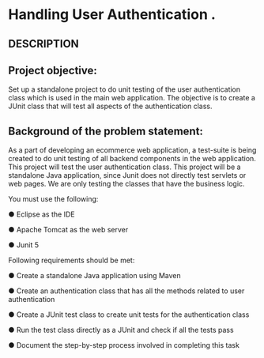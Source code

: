 # Handling User Authentication .
## DESCRIPTION


## Project objective:

Set up a standalone project to do unit testing of the user authentication class which is used in the main web application. The objective is to create a JUnit class that will test all aspects of the authentication class.


## Background of the problem statement:

As a part of developing an ecommerce web application, a test-suite is being created to do unit testing of all backend components in the web application. This project will test the user authentication class. This project will be a standalone Java application, since Junit does not directly test servlets or web pages. We are only testing the classes that have the business logic.


You must use the following:

● Eclipse as the IDE

● Apache Tomcat as the web server

● Junit 5



Following requirements should be met:

● Create a standalone Java application using Maven

● Create an authentication class that has all the methods related to user authentication

● Create a JUnit test class to create unit tests for the authentication class

● Run the test class directly as a JUnit and check if all the tests pass

● Document the step-by-step process involved in completing this task

 
